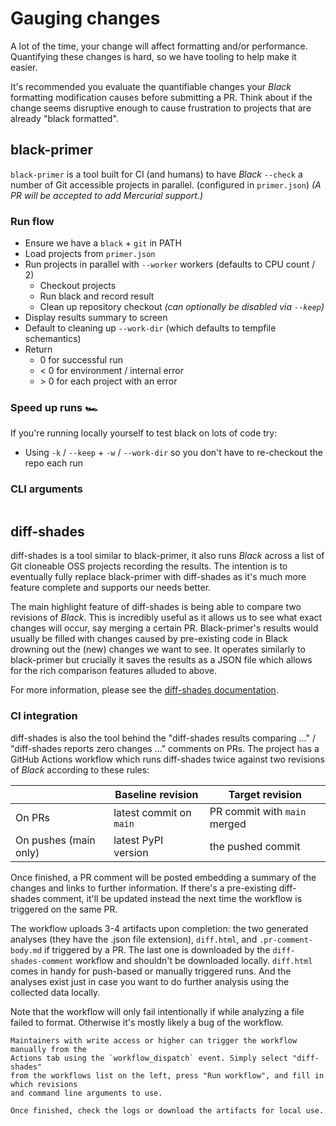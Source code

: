 # Gauging changes

A lot of the time, your change will affect formatting and/or performance. Quantifying
these changes is hard, so we have tooling to help make it easier.

It's recommended you evaluate the quantifiable changes your _Black_ formatting
modification causes before submitting a PR. Think about if the change seems disruptive
enough to cause frustration to projects that are already "black formatted".

## black-primer

`black-primer` is a tool built for CI (and humans) to have _Black_ `--check` a number of
Git accessible projects in parallel. (configured in `primer.json`) _(A PR will be
accepted to add Mercurial support.)_

### Run flow

- Ensure we have a `black` + `git` in PATH
- Load projects from `primer.json`
- Run projects in parallel with `--worker` workers (defaults to CPU count / 2)
  - Checkout projects
  - Run black and record result
  - Clean up repository checkout _(can optionally be disabled via `--keep`)_
- Display results summary to screen
- Default to cleaning up `--work-dir` (which defaults to tempfile schemantics)
- Return
  - 0 for successful run
  - \< 0 for environment / internal error
  - \> 0 for each project with an error

### Speed up runs 🏎

If you're running locally yourself to test black on lots of code try:

- Using `-k` / `--keep` + `-w` / `--work-dir` so you don't have to re-checkout the repo
  each run

### CLI arguments

```{program-output} black-primer --help

```

## diff-shades

diff-shades is a tool similar to black-primer, it also runs _Black_ across a list of Git
cloneable OSS projects recording the results. The intention is to eventually fully
replace black-primer with diff-shades as it's much more feature complete and supports
our needs better.

The main highlight feature of diff-shades is being able to compare two revisions of
_Black_. This is incredibly useful as it allows us to see what exact changes will occur,
say merging a certain PR. Black-primer's results would usually be filled with changes
caused by pre-existing code in Black drowning out the (new) changes we want to see. It
operates similarly to black-primer but crucially it saves the results as a JSON file
which allows for the rich comparison features alluded to above.

For more information, please see the [diff-shades documentation][diff-shades].

### CI integration

diff-shades is also the tool behind the "diff-shades results comparing ..." /
"diff-shades reports zero changes ..." comments on PRs. The project has a GitHub Actions
workflow which runs diff-shades twice against two revisions of _Black_ according to
these rules:

|                       | Baseline revision       | Target revision              |
| --------------------- | ----------------------- | ---------------------------- |
| On PRs                | latest commit on `main` | PR commit with `main` merged |
| On pushes (main only) | latest PyPI version     | the pushed commit            |

Once finished, a PR comment will be posted embedding a summary of the changes and links
to further information. If there's a pre-existing diff-shades comment, it'll be updated
instead the next time the workflow is triggered on the same PR.

The workflow uploads 3-4 artifacts upon completion: the two generated analyses (they
have the .json file extension), `diff.html`, and `.pr-comment-body.md` if triggered by a
PR. The last one is downloaded by the `diff-shades-comment` workflow and shouldn't be
downloaded locally. `diff.html` comes in handy for push-based or manually triggered
runs. And the analyses exist just in case you want to do further analysis using the
collected data locally.

Note that the workflow will only fail intentionally if while analyzing a file failed to
format. Otherwise it's mostly likely a bug of the workflow.

```{tip}
Maintainers with write access or higher can trigger the workflow manually from the
Actions tab using the `workflow_dispatch` event. Simply select "diff-shades"
from the workflows list on the left, press "Run workflow", and fill in which revisions
and command line arguments to use.

Once finished, check the logs or download the artifacts for local use.
```

[diff-shades]: https://github.com/ichard26/diff-shades#readme
